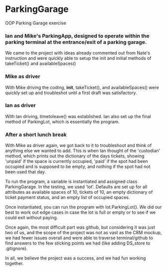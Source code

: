 # ParkingGarage
OOP Parking Garage exercise

### Ian and Mike's ParkingApp, designed to operate within the parking terminal at the entrance/exit of a parking garage.

We came to the project with ideas already commented out from Nate's instruction and were quickly able to setup the init 
and initial methods of takeTicket() and availableSpaces()

### Mike as driver
With Mike driving the coding, __init__, takeTicket(), and availableSpaces() were quickly set up and troubleshot until
a first draft was satisfactory.

### Ian as driver
With Ian driving, timetoleave() was established. Ian also set up the final method of ParkingLot, which is essentially the program.

### After a short lunch break

With Mike as driver again, we got back to it to troubleshoot and think of anything else we wanted to add. This is when Ian thought
of the 'custodian' method, which prints out the dictionary of the days tickets, showing 'unpaid' if the space is currently occupied,
'paid' if the spot had been occupied and is supposed to be empty, and nothing if the spot had not been used that day.

To run the program, a variable is instantiated and assigned class ParkingGarage. In the testing, we used 'lot'. Defaults
are set up for all attributes as available spaces of 10, tickets of 10, an empty dictionary of ticket payment status, and
an empty list of occupied spaces.

Once instantiated, you can run the program with lot.ParkingLot(). We did our best to work out edge cases in case 
the lot is full or empty or to see if we could exit without paying.

Once again, the most difficult part was github, but considering it was just two of us, and the scope of the project
was not as vast as the CRM mockup, we had fewer issues overall and were able to traverse terminal/github to find answers
to the few sticking points we had (like adding DS_store to .gitignore).

In all, we believe the project was a success, and we had fun working together.

